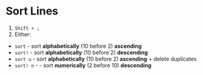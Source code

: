 #                  Sort Lines

1. `Shift + ;`
2. Either:
-  `sort` - sort **alphabetically** (10 before 2) **ascending**
- `sort!` - sort **alphabetically** (10 before 2) **descending**
- `sort u` - sort **alphabetically** (10 before 2) **ascending** + delete duplicates
- `sort! n` - - sort **numerically** (2 before 10) **descending**